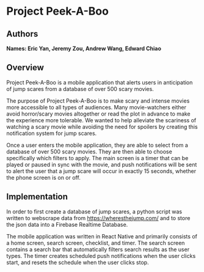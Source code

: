 # Project Peek-A-Boo

## Authors
**Names:  Eric Yan, Jeremy Zou, Andrew Wang, Edward Chiao**

## Overview
Project Peek-A-Boo is a mobile application that alerts users in anticipation of jump scares from a database of over 500 scary movies.

The purpose of Project Peek-A-Boo is to make scary and intense movies more accessible to all types of audiences. Many movie-watchers
either avoid horror/scary movies altogether or read the plot in advance to make the experience more tolerable. We wanted to help
alleviate the scariness of watching a scary movie while avoiding the need for spoilers by creating this notification system for jump scares.

Once a user enters the mobile application, they are able to select from a database of over 500 scary movies. They are then able to
choose specifically which filters to apply. The main screen is a timer that can be played or paused in sync with the movie, and push
notifications will be sent to alert the user that a jump scare will occur in exactly 15 seconds, whether the phone screen is on or off.

## Implementation
In order to first create a database of jump scares, a python script was written to webscrape data from https://wheresthejump.com/ and to 
store the json data into a Firebase Realtime Database.

The mobile application was written in React Native and primarily consists of a home screen, search screen, checklist, and timer. The
search screen contains a search bar that automatically filters search results as the user types. The timer creates scheduled push
notifications when the user clicks start, and resets the schedule when the user clicks stop.
